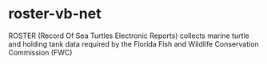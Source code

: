 # roster-vb-net
ROSTER (Record Of Sea Turtles Electronic Reports) collects marine turtle and holding tank data required by the Florida Fish and Wildlife Conservation Commission (FWC)
